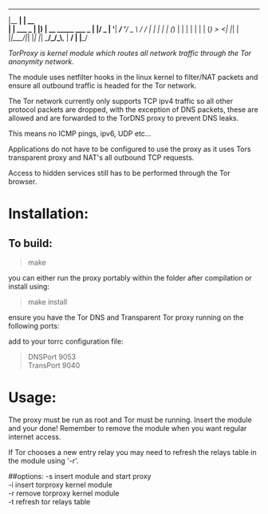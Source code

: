   _______         _____
 |__   __|       |  __ \
    | | ___  _ __| |__) | __ _____  ___   _
    | |/ _ \| '__|  ___/ '__/ _ \ \/ / | | |
    | | (_) | |  | |   | | | (_) >  <| |_| |
    |_|\___/|_|  |_|   |_|  \___/_/\_\\__, |
                                       __/ |
                                      |___/

*TorProxy is kernel module which routes all network traffic through the Tor anonymity network.*

The module uses netfilter hooks in the linux kernel to filter/NAT packets and ensure all outbound traffic is headed for the Tor network.

The Tor network currently only supports TCP ipv4 traffic so all other protocol packets are dropped, with the exception of DNS packets, these are allowed and are forwarded to the TorDNS proxy to prevent DNS leaks.

This means no ICMP pings, ipv6, UDP etc...

Applications do not have to be configured to use the proxy as it uses Tors transparent proxy and NAT's all outbound TCP requests.

Access to hidden services still has to be performed through the Tor browser.


# Installation:

## To build:

> make

you can either run the proxy portably within the folder after compilation or install using:

> make install

ensure you have the Tor DNS and Transparent Tor proxy running on the following ports:

add to your torrc configuration file:

> DNSPort 9053  
> TransPort 9040

# Usage:

The proxy must be run as root and Tor must be running. Insert the module and your done! Remember to remove the module when you want regular internet access.

If Tor chooses a new entry relay you may need to refresh the relays table in the module using '-r'.

##options:
     -s insert module and start proxy  
     -i insert torproxy kernel module  
     -r remove torproxy kernel module  
     -t refresh tor relays table



